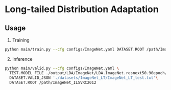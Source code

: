 # Long-tailed Distribution Adaptation

## Usage
1. Training
```bash
python main/train.py --cfg configs/ImageNet.yaml DATASET.ROOT /path/ImageNet_ILSVRC2012
```
2. Inference
```bash
python main/valid.py --cfg configs/ImageNet.yaml \
  TEST.MODEL_FILE ./output/LDA/ImageNet/LDA.ImageNet.resnext50.90epoch/models/best_model.pth \
  DATASET.VALID_JSON './datasets/ImageNet_LT/ImageNet_LT_test.txt'\
  DATASET.ROOT /path/ImageNet_ILSVRC2012
```